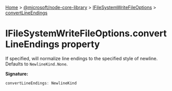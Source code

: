 [Home](./index) &gt; [@microsoft/node-core-library](./node-core-library.md) &gt; [IFileSystemWriteFileOptions](./node-core-library.ifilesystemwritefileoptions.md) &gt; [convertLineEndings](./node-core-library.ifilesystemwritefileoptions.convertlineendings.md)

# IFileSystemWriteFileOptions.convertLineEndings property

If specified, will normalize line endings to the specified style of newline. Defaults to `NewlineKind.None`<!-- -->.

**Signature:**
```javascript
convertLineEndings: NewlineKind
```
